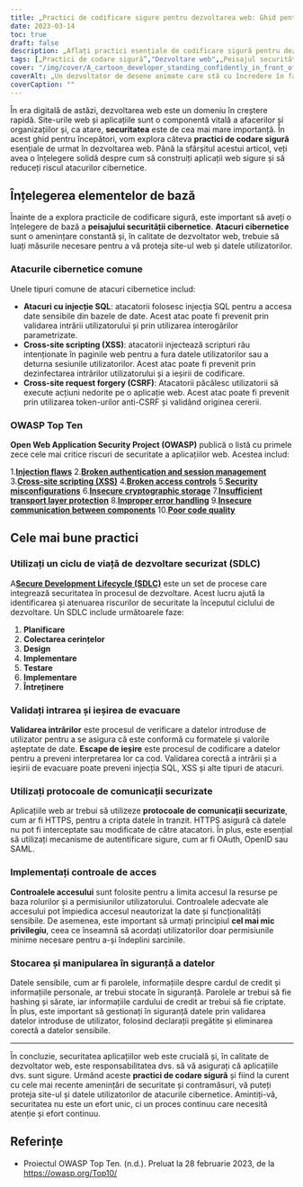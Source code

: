 ```yaml
---
title: „Practici de codificare sigure pentru dezvoltarea web: Ghid pentru începători”
date: 2023-03-14
toc: true
draft: false
description: „Aflați practici esențiale de codificare sigură pentru dezvoltarea web pentru a construi aplicații web sigure și pentru a reduce riscul atacurilor cibernetice.”
tags: [„Practici de codare sigură”,"Dezvoltare web",„Peisajul securității cibernetice”,„OWASP Top Ten”,„Atacuri cu injecție SQL”,„XSS”,„CSRF”,„Ciclul de viață al dezvoltării sigure”,„Validare de intrare”,„Escape de ieșire”,„Protocoale de comunicații securizate”,„Controale acces”,„Depozitarea și manipularea datelor”,„Cel mai mic privilegiu”,„Hashing parole”,"Criptarea datelor",„Declarații pregătite”,„Date sensibile”,"Atacuri cibernetice",„Securitate web”]
cover: "/img/cover/A_cartoon_developer_standing_confidently_in_front_of_a_shield.png"
coverAlt: „Un dezvoltator de desene animate care stă cu încredere în fața unui scut cu simbol de lacăt în timp ce ține în mână un laptop.”
coverCaption: ""
---
```


În era digitală de astăzi, dezvoltarea web este un domeniu în creștere rapidă. Site-urile web și aplicațiile sunt o componentă vitală a afacerilor și organizațiilor și, ca atare, **securitatea** este de cea mai mare importanță. În acest ghid pentru începători, vom explora câteva **practici de codare sigură** esențiale de urmat în dezvoltarea web. Până la sfârșitul acestui articol, veți avea o înțelegere solidă despre cum să construiți aplicații web sigure și să reduceți riscul atacurilor cibernetice.

## Înțelegerea elementelor de bază

Înainte de a explora practicile de codificare sigură, este important să aveți o înțelegere de bază a **peisajului securității cibernetice**. **Atacuri cibernetice** sunt o amenințare constantă și, în calitate de dezvoltator web, trebuie să luați măsurile necesare pentru a vă proteja site-ul web și datele utilizatorilor.

### Atacurile cibernetice comune

Unele tipuri comune de atacuri cibernetice includ:

- **Atacuri cu injecție SQL**: atacatorii folosesc injecția SQL pentru a accesa date sensibile din bazele de date. Acest atac poate fi prevenit prin validarea intrării utilizatorului și prin utilizarea interogărilor parametrizate.
- **Cross-site scripting (XSS)**: atacatorii injectează scripturi rău intenționate în paginile web pentru a fura datele utilizatorilor sau a deturna sesiunile utilizatorilor. Acest atac poate fi prevenit prin dezinfectarea intrărilor utilizatorului și a ieșirii de codificare.
- **Cross-site request forgery (CSRF)**: Atacatorii păcălesc utilizatorii să execute acțiuni nedorite pe o aplicație web. Acest atac poate fi prevenit prin utilizarea token-urilor anti-CSRF și validând originea cererii.

### OWASP Top Ten

**Open Web Application Security Project (OWASP)** publică o listă cu primele zece cele mai critice riscuri de securitate a aplicațiilor web. Acestea includ:

1.[**Injection flaws**](https://owasp.org/www-community/Injection_Flaws)
2.[**Broken authentication and session management**](https://owasp.org/www-project-top-ten/2017/A2_2017-Broken_Authentication.html)
3.[**Cross-site scripting (XSS)**](https://owasp.org/www-project-top-ten/2017/A7_2017-Cross-Site_Scripting_(XSS).html)
4.[**Broken access controls**](https://owasp.org/www-project-top-ten/2017/A5_2017-Broken_Access_Control.html)
5.[**Security misconfigurations**](https://owasp.org/www-project-top-ten/2017/A6_2017-Security_Misconfiguration.html)
6.[**Insecure cryptographic storage**](https://owasp.deteact.com/cheat/cheatsheets/Cryptographic_Storage_Cheat_Sheet.html)
7.[**Insufficient transport layer protection**](https://owasp.org/www-project-mobile-top-10/2014-risks/m3-insufficient-transport-layer-protection)
8.[**Improper error handling**](https://owasp.org/www-community/Improper_Error_Handling)
9.[**Insecure communication between components**](https://owasp.org/www-project-mobile-top-10/2016-risks/m3-insecure-communication)
10.[**Poor code quality**](https://owasp.org/www-project-mobile-top-10/2016-risks/m7-client-code-quality)

## Cele mai bune practici

### Utilizați un ciclu de viață de dezvoltare securizat (SDLC)

A[**Secure Development Lifecycle (SDLC)**](https://en.wikipedia.org/wiki/Systems_development_life_cycle) este un set de procese care integrează securitatea în procesul de dezvoltare. Acest lucru ajută la identificarea și atenuarea riscurilor de securitate la începutul ciclului de dezvoltare. Un SDLC include următoarele faze:

1. **Planificare**
2. **Colectarea cerințelor**
3. **Design**
4. **Implementare**
5. **Testare**
6. **Implementare**
7. **Întreținere**

### Validați intrarea și ieșirea de evacuare

**Validarea intrărilor** este procesul de verificare a datelor introduse de utilizator pentru a se asigura că este conformă cu formatele și valorile așteptate de date. **Escape de ieșire** este procesul de codificare a datelor pentru a preveni interpretarea lor ca cod. Validarea corectă a intrării și a ieșirii de evacuare poate preveni injecția SQL, XSS și alte tipuri de atacuri.

### Utilizați protocoale de comunicații securizate

Aplicațiile web ar trebui să utilizeze **protocoale de comunicații securizate**, cum ar fi HTTPS, pentru a cripta datele în tranzit. HTTPS asigură că datele nu pot fi interceptate sau modificate de către atacatori. În plus, este esențial să utilizați mecanisme de autentificare sigure, cum ar fi OAuth, OpenID sau SAML.

### Implementați controale de acces

**Controalele accesului** sunt folosite pentru a limita accesul la resurse pe baza rolurilor și a permisiunilor utilizatorului. Controalele adecvate ale accesului pot împiedica accesul neautorizat la date și funcționalități sensibile. De asemenea, este important să urmați principiul **cel mai mic privilegiu**, ceea ce înseamnă să acordați utilizatorilor doar permisiunile minime necesare pentru a-și îndeplini sarcinile.

### Stocarea și manipularea în siguranță a datelor

Datele sensibile, cum ar fi parolele, informațiile despre cardul de credit și informațiile personale, ar trebui stocate în siguranță. Parolele ar trebui să fie hashing și sărate, iar informațiile cardului de credit ar trebui să fie criptate. În plus, este important să gestionați în siguranță datele prin validarea datelor introduse de utilizator, folosind declarații pregătite și eliminarea corectă a datelor sensibile.

______

În concluzie, securitatea aplicațiilor web este crucială și, în calitate de dezvoltator web, este responsabilitatea dvs. să vă asigurați că aplicațiile dvs. sunt sigure. Urmând aceste **practici de codare sigură** și fiind la curent cu cele mai recente amenințări de securitate și contramăsuri, vă puteți proteja site-ul și datele utilizatorilor de atacurile cibernetice. Amintiți-vă, securitatea nu este un efort unic, ci un proces continuu care necesită atenție și efort continuu.

## Referințe

- Proiectul OWASP Top Ten. (n.d.). Preluat la 28 februarie 2023, de la https://owasp.org/Top10/